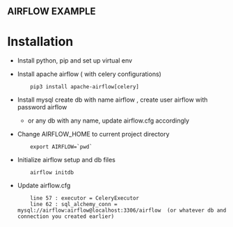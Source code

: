AIRFLOW EXAMPLE
---------------


# Installation

- Install python, pip and set up virtual env

- Install apache airflow ( with celery configurations)

          pip3 install apache-airflow[celery]


- Install mysql create db with name airflow , create user airflow with password airflow
	- or any db with any name, update airflow.cfg accordingly

- Change AIRFLOW_HOME to current project directory

          export AIRFLOW=`pwd`

- Initialize airflow setup and db files

          airflow initdb

- Update airflow.cfg

          line 57 : executor = CeleryExecutor
          line 62 : sql_alchemy_conn = mysql://airflow:airflow@localhost:3306/airflow  (or whatever db and connection you created earlier) 



